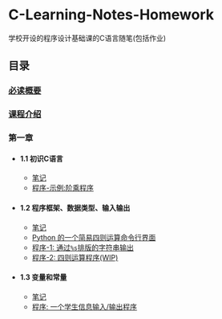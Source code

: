# C-Learning-Notes-Homework

学校开设的程序设计基础课的C语言随笔(包括作业)

## 目录

### [必读概要](README.MD)

### [课程介绍](课程介绍.md)

### 第一章

- #### 1.1 初识C语言

  - [笔记](Chapter1/1.1/1.1.md)
  - [程序-示例:阶乘程序](Chapter1/1.1/1.1.c)

- #### 1.2 程序框架、数据类型、输入输出

  - [笔记](Chapter1/1.2/1.2.md)
  - [Python 的一个简易四则运算命令行界面](Chapter1/1.2/screen.py)
  - [程序-1: 通过`%s`排版的字符串输出](Chapter1/1.2/1.2-1.c)
  - [程序-2: 四则运算程序(WIP)](Chapter1/1.2/1.2-2.c)

- #### 1.3 变量和常量

  - [笔记](Chapter1/1.3/1.3.md)
  - [程序: 一个学生信息输入/输出程序](Chapter1/1.3/1.3.c)
